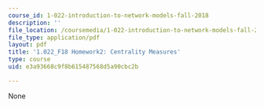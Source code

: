 ```yaml
---
course_id: 1-022-introduction-to-network-models-fall-2018
description: ''
file_location: /coursemedia/1-022-introduction-to-network-models-fall-2018/e3a93668c9f8b615487568d5a90cbc2b_MIT1_022F18_Homework2.pdf
file_type: application/pdf
layout: pdf
title: '1.022_F18 Homework2: Centrality Measures'
type: course
uid: e3a93668c9f8b615487568d5a90cbc2b

---
```

None
